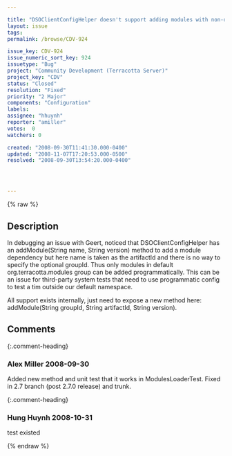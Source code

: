 ```yaml
---

title: "DSOClientConfigHelper doesn't support adding modules with non-default group ID"
layout: issue
tags: 
permalink: /browse/CDV-924

issue_key: CDV-924
issue_numeric_sort_key: 924
issuetype: "Bug"
project: "Community Development (Terracotta Server)"
project_key: "CDV"
status: "Closed"
resolution: "Fixed"
priority: "2 Major"
components: "Configuration"
labels: 
assignee: "hhuynh"
reporter: "amiller"
votes:  0
watchers: 0

created: "2008-09-30T11:41:30.000-0400"
updated: "2008-11-07T17:20:53.000-0500"
resolved: "2008-09-30T13:54:20.000-0400"




---
```


{% raw %}

## Description

<div markdown="1" class="description">

In debugging an issue with Geert, noticed that DSOClientConfigHelper has an addModule(String name, String version) method to add a module dependency but here name is taken as the artifactId and there is no way to specify the optional groupId.  Thus only modules in default org.terracotta.modules group can be added programmatically.  This can be an issue for third-party system tests that need to use programmatic config to test a tim outside our default namespace.  

All support exists internally, just need to expose a new method here:  addModule(String groupId, String artifactId, String version).  

</div>

## Comments


{:.comment-heading}
### **Alex Miller** <span class="date">2008-09-30</span>

<div markdown="1" class="comment">

Added new method and unit test that it works in ModulesLoaderTest.  Fixed in 2.7 branch (post 2.7.0 release) and trunk.

</div>


{:.comment-heading}
### **Hung Huynh** <span class="date">2008-10-31</span>

<div markdown="1" class="comment">

test existed

</div>



{% endraw %}
